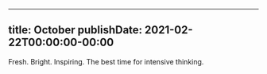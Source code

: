
---
title: October
publishDate: 2021-02-22T00:00:00-00:00
---

 Fresh. Bright. Inspiring. The best time for intensive thinking.
